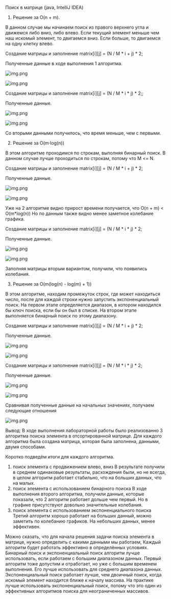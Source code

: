 Поиск в матрице (java, IntelliJ IDEA)
1) Решение за O(n + m).

В данном случае мы начинаем поиск из правого верхнего угла и движемся либо вниз, либо влево. Если текущий элемент меньше чем наш искомый элемент, то двигаемся вниз. Если больше, то двигаемся на одну клетку влево.

Создание матрицы и заполнение matrix[i][j] = (N / M * i + j) * 2;

Полученные данные в ходе выполнения 1 алгоритма.

![img.png](Photo/img11.png)

![img.png](Photo/img22.png)


Создание матрицы и заполнение matrix[i][j] = (N / M * i * j) * 2;;

Полученные данные.

![img.png](Photo/img77.png)

![img.png](Photo/img88.png)

Со вторыми данными получилось, что время меньше, чем с первыми.


2) Решение за O(m⋅log(n))

В этом алгоритме проходимся по строкам, выполняя бинарный поиск. В данном случае лучше проходиться по строкам, потому что M <= N.

Создание матрицы и заполнение matrix[i][j] = (N / M * i + j) * 2;

Полученные данные.

![img.png](Photo/img33.png)

![img.png](Photo/img44.png)

Уже на 2 алгоритме видно прирост времени получается, что O(n + m) < O(m*log(n))
Но по данным также видно менее заметное колебание графика.

Создание матрицы и заполнение matrix[i][j] = (N / M * i * j) * 2;

Полученные данные.

![img.png](Photo/img99.png)

![img.png](Photo/img100.png)

Заполняя матрицы вторым вариантом, получили, что появились колебания.

3) Решение за O(m(log(n) - log(m) + 1)) 

В этом алгоритме, находим промежуток строк, где может находиться число, после для каждой строки нужно запустить экспоненциальный поиск.
На первом этапе определяется диапазон, в котором находился бы ключ поиска, если бы он был в списке. На втором этапе выполняется бинарный поиск по этому диапазону.

Создание матрицы и заполнение matrix[i][j] = (N / M * i + j) * 2;

Полученные данные.

![img.png](Photo/img55.png)

![img.png](Photo/img66.png)


Создание матрицы и заполнение matrix[i][j] = (N / M * i * j) * 2;

Полученные данные.

![img.png](Photo/img111.png)

![img.png](Photo/img122.png)

Сравнивая полученные данные на начальных значениях, получаем следующие отношения 

![img.png](Photo/img133.png)

Вывод:
В ходе выполнения лабораторной работы было реализованно 3 алгоритма поиска элемента в отсортированной матрице.
Для каждого алгоритма была создана матрица, которая была заполнена, данными, двумя способами.

Коротко подведём итоги для каждого алгоритма.
1) поиск элемента с продвижением влево, вниз
    В результате получили в среднем одинаковые результаты, расхождения были, но не всегда, в целом алгоритм работает стабильно, 
    что на больших данных, что на малых.
2) поиск элемента с использованием бинарного поиска
    В ходе выполнения второго алгоритма, получили данные, которые показали, что 2 алгоритм работает дольше чем первый.
    Но в графике присутствуют довольно значительные колебания. 
3) поиск элемента с использованием экспоненциального поиска
    Третий алгоритм хорошо работает на больших данный, можно заметить по колебанию графиков.
    На небольших данных, менее эффективен.

Можно сказать, что для начала решения задачи поиска элемента в матрице, нужно определить с какими данными мы работаем, 
Каждый алгоритм будет работать эффективно в определённых условиях. Бинарный поиск и экспоненциальный поиск алгоритм лучше использовать, если работаем 
с большим диапазоном данных. Первый алгоритм тоже допустим и отработает, но уже с большим временем выполнения.
Его лучше использовать для среднего диапазона данных. Экспоненциальный поиск работает лучше, чем двоичный поиск, когда искомый элемент находится ближе к началу массива. На практике лучше использовать экспоненциальный поиск, потому что это один из эффективных алгоритмов поиска для неограниченных массивов.
